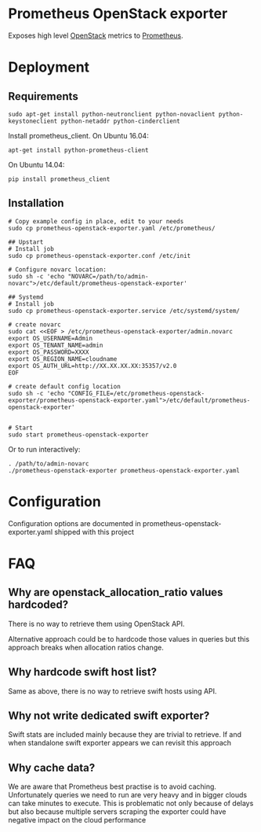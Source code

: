 # Prometheus OpenStack exporter

Exposes high level [OpenStack](http://www.openstack.org/) metrics to [Prometheus](https://prometheus.io/).


# Deployment

## Requirements

```
sudo apt-get install python-neutronclient python-novaclient python-keystoneclient python-netaddr python-cinderclient
```

Install prometheus_client. On Ubuntu 16.04:
```
apt-get install python-prometheus-client
```

On Ubuntu 14.04:
```
pip install prometheus_client
```

## Installation

```
# Copy example config in place, edit to your needs
sudo cp prometheus-openstack-exporter.yaml /etc/prometheus/

## Upstart
# Install job
sudo cp prometheus-openstack-exporter.conf /etc/init

# Configure novarc location:
sudo sh -c 'echo "NOVARC=/path/to/admin-novarc">/etc/default/prometheus-openstack-exporter'

## Systemd
# Install job
sudo cp prometheus-openstack-exporter.service /etc/systemd/system/

# create novarc
sudo cat <<EOF > /etc/prometheus-openstack-exporter/admin.novarc
export OS_USERNAME=Admin
export OS_TENANT_NAME=admin
export OS_PASSWORD=XXXX
export OS_REGION_NAME=cloudname
export OS_AUTH_URL=http://XX.XX.XX.XX:35357/v2.0
EOF

# create default config location
sudo sh -c 'echo "CONFIG_FILE=/etc/prometheus-openstack-exporter/prometheus-openstack-exporter.yaml">/etc/default/prometheus-openstack-exporter'


# Start
sudo start prometheus-openstack-exporter
```

Or to run interactively:

```
. /path/to/admin-novarc
./prometheus-openstack-exporter prometheus-openstack-exporter.yaml

```

# Configuration

Configuration options are documented in prometheus-openstack-exporter.yaml shipped with this project

# FAQ

## Why are openstack_allocation_ratio values hardcoded?

There is no way to retrieve them using OpenStack API.

Alternative approach could be to hardcode those values in queries but this approach breaks when allocation ratios change.

## Why hardcode swift host list?

Same as above, there is no way to retrieve swift hosts using API.

## Why not write dedicated swift exporter?

Swift stats are included mainly because they are trivial to retrieve. If and when standalone swift exporter appears we can revisit this approach

## Why cache data?

We are aware that Prometheus best practise is to avoid caching. Unfortunately queries we need to run are very heavy and in bigger clouds can take minutes to execute. This is problematic not only because of delays but also because multiple servers scraping the exporter could have negative impact on the cloud performance

